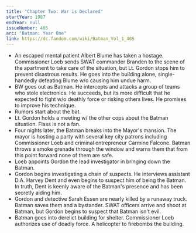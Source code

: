 ```yaml
---
title: "Chapter Two: War is Declared"
startYear: 1987
endYear: null
issueNumber: 405
arc: "Batman: Year One"
link: https://dc.fandom.com/wiki/Batman_Vol_1_405
---
```


- An escaped mental patient Albert Blume has taken a hostage. Commissioner Loeb sends SWAT commander Branden to the scene of the apartment to take care of the situation, but Lt. Gordon stops him to prevent disastrous results. He goes into the building alone, single-handedly defeating Blume w/o causing him undue harm.
- BW goes out as Batman. He intercepts and attacks a group of teams who stole electronics. He succeeds, but its more difficult that he expected to fight w/o deathly force or risking others lives. He promises to improve his technique.
- Rumors start about the bat.
- Lt. Gordon holds a meeting w/ the other cops about the Batman situation. Flass is not a fan.
- Four nights later, the Batman breaks into the Mayor's mansion. The mayor is hosting a party with several key city patrons including Commissioner Loeb and criminal entrepreneur Carmine Falcone. Batman throws a smoke grenade through the window and warns them that from this point forward none of them are safe.
- Loeb appoints Gordon the lead investigator in bringing down the Batman.
- Gordon begins investigating a chain of suspects. He interviews assistant D.A. Harvey Dent and even begins to suspect him of being the Batman. In truth, Dent is keenly aware of the Batman's presence and has been secretly aiding him.
- Gordon and detective Sarah Essen are nearly killed by a runaway truck. Batman saves them and a bystander. SWAT officers arrive and shoot at Batman, but Gordon begins to suspect that Batman isn't evil.
- Batman goes into derelict building for shelter. Commissioner Loeb authorizes use of deadly force. A helicopter to firebombs the building.
